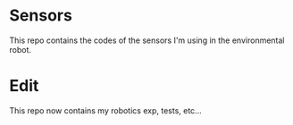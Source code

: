 # Sensors
This repo contains the codes of the sensors I'm using in the environmental robot.

# Edit 
This repo now contains my robotics exp, tests, etc...  
